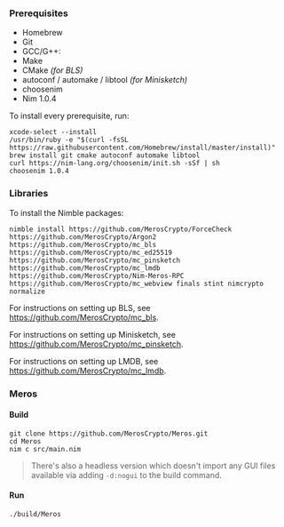 ### Prerequisites

- Homebrew
- Git
- GCC/G++:
- Make
- CMake _(for BLS)_
- autoconf / automake / libtool _(for Minisketch)_
- choosenim
- Nim 1.0.4

To install every prerequisite, run:

```
xcode-select --install
/usr/bin/ruby -e "$(curl -fsSL https://raw.githubusercontent.com/Homebrew/install/master/install)"
brew install git cmake autoconf automake libtool
curl https://nim-lang.org/choosenim/init.sh -sSf | sh
choosenim 1.0.4
```

### Libraries

To install the Nimble packages:

```
nimble install https://github.com/MerosCrypto/ForceCheck https://github.com/MerosCrypto/Argon2 https://github.com/MerosCrypto/mc_bls https://github.com/MerosCrypto/mc_ed25519 https://github.com/MerosCrypto/mc_pinsketch https://github.com/MerosCrypto/mc_lmdb https://github.com/MerosCrypto/Nim-Meros-RPC https://github.com/MerosCrypto/mc_webview finals stint nimcrypto normalize
```

For instructions on setting up BLS, see https://github.com/MerosCrypto/mc_bls.

For instructions on setting up Minisketch, see https://github.com/MerosCrypto/mc_pinsketch.

For instructions on setting up LMDB, see https://github.com/MerosCrypto/mc_lmdb.

### Meros

#### Build

```
git clone https://github.com/MerosCrypto/Meros.git
cd Meros
nim c src/main.nim
```

> There's also a headless version which doesn't import any GUI files available via adding `-d:nogui` to the build command.

#### Run

```
./build/Meros
```
